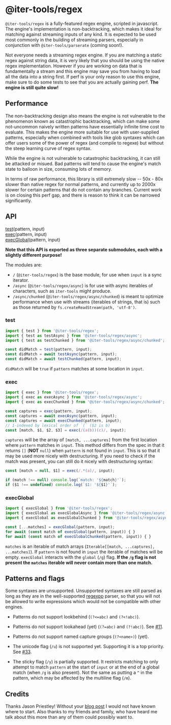# @iter-tools/regex

`@iter-tools/regex` is a fully-featured regex engine, scripted in javascript. The engine's implementation is non-backtracking, which makes it ideal for matching against streaming inputs of any kind. It is expected to be used most commonly in the building of streaming parsers, especially in conjunction with `@iter-tools/parserate` (coming soon!).

Not everyone needs a streaming regex engine. If you are matching a static regex against string data, it is very likely that you should be using the native regex implementation. However if you are working on data that is fundamentally a stream and this engine may save you from having to load all the data into a string first. If perf is your only reason to use this engine, make sure to do some tests to see that you are actually gaining perf. **The engine is still quite slow!**

## Performance

The non-backtracking design also means the engine is not vulnerable to the phenomenon known as catastrophic backtracking, which can make some not-uncommon naively written patterns have essentially infinite time cost to evaluate. This makes the engine more suitable for use with user-supplied patterns, especially when combined with tools like glob syntaxes which can offer users some of the power of regex (and compile to regexe) but without the steep learning curve of regex syntax.

While the engine is not vulnerable to catastrophic backtracking, it can still be attacked or misued. Bad patterns will tend to cause the engine's match state to balloon in size, consuming lots of memory.

In terms of raw performance, this library is still extremely slow -- 50x - 80x slower than native regex for normal patterns, and currently up to 2000x slower for certain patterns that do not contain any branches. Current work is on closing this perf gap, and there is reason to think it can be narrowed significantly.

## API

[test](#test)(pattern, input)  
[exec](#exec)(pattern, input)  
[execGlobal](#execglobal)(pattern, input)

**Note that this API is exported as three separate submodules, each with a slightly different purpose!**

The modules are:

- `/` (`@iter-tools/regex`) is the base module, for use when `input` is a sync iterator.
- `/async` (`@iter-tools/regex/async`) is for use with async iterables of characters, such as `iter-tools` might produce.
- `/async/chunked` (`@iter-tools/regex/async/chunked`) is meant to optimize performance when use with streams (iterables of strings, that is) such as those returned by `fs.createReadStream(path, 'utf-8')`.

### test

```js
import { test } from '@iter-tools/regex';
import { test as testAsync } from '@iter-tools/regex/async';
import { test as testChunked } from '@iter-tools/regex/async/chunked';

const didMatch = test(pattern, input);
const didMatch = await testAsync(pattern, input);
const didMatch = await testChunked(pattern, input);
```

`didMatch` will be `true` if `pattern` matches at some location in `input`.

### exec

```js
import { exec } from '@iter-tools/regex';
import { exec as execAsync } from '@iter-tools/regex/async';
import { exec as execChunked } from '@iter-tools/regex/async/chunked';

const captures = exec(pattern, input);
const captures = await execAsync(pattern, input);
const captures = await execChunked(pattern, input);
// 1-indexed by lexical order of `(` ($2 is b)
const [match, $1, $2, $3] = exec(/(a(b))(c)/, input);
```

`captures` will be the array of `[match, ...captures]` from the first location where `pattern` matches in `input`. This method differs from the spec in that it returns `[]` (**NOT** `null`) when `pattern` is not found in `input`. This is so that it may be used more nicely with destructuring. If you need to check if the match was present, you can still do it nicely with destructuring syntax:

```js
const [match = null, $1] = exec(/.*(a)/, input);

if (match !== null) console.log(`match: '${match}'`);
if ($1 !== undefined) console.log(`$1: '${$1}'`);
```

### execGlobal

<!--prettier-ignore-->
```js
import { execGlobal } from '@iter-tools/regex';
import { execGlobal as execGlobalAsync } from '@iter-tools/regex/async';
import { execGlobal as execGlobalChunked } from '@iter-tools/regex/async/chunked';

const [...matches] = execGlobal(pattern, input);
for await (const match of execGlobal(pattern, input)) { }
for await (const match of execGlobalChunked(pattern, input)) { }
```

`matches` is an iterable of match arrays (`Iterable[[match, ...captures], ...matches]`). If `pattern` is not found in `input` the iterable of matches will be empty. `execGlobal` interacts with the `global` (`/g`) flag. **If the `/g` flag is not present the `matches` iterable will never contain more than one match.**

## Patterns and flags

Some syntaxes are unsupported. Unsupported syntaxes are still parsed as long as they are in the well-supported [regexpp](https://github.com/mysticatea/regexpp) parser, so that you will not be allowed to write expressions which would not be compatible with other engines.

- Patterns do not support lookbehind (`(?<=abc)` and `(?<!abc)`).

- Patterns do not support lookahead (yet) (`(?=abc)` and `(?!abc)`). See [#11](https://github.com/iter-tools/regex/issues/11).

- Patterns do not support named capture groups (`(?<name>)`) (yet).

- The unicode flag (`/u`) is not supported yet. Supporting it is a top priority. See [#33](https://github.com/iter-tools/regex/issues/33).

- The sticky flag (`/y`) is partially supported. It restricts matching to only attempt to match `pattern` at the start of `input` or at the end of a global match (when `/g` is also present). Not the same as putting a `^` in the pattern, which may be affected by the multiline flag (`/m`).

## Credits

Thanks Jason Priestley! Without your [blog post](https://jasonhpriestley.com/regex) I would not have known where to start. Also thanks to my friends and family, who have heard me talk about this more than any of them could possibly want to.
